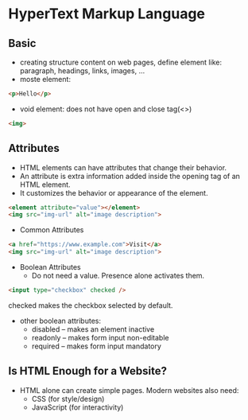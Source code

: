 # HyperText Markup Language
## Basic
- creating structure content on web pages, define element like: paragraph, headings, links, images, ...
- moste element:
```html
<p>Hello</p>
```
- void element: does not have open and close tag(<>)
```html
<img>
```
## Attributes
- HTML elements can have attributes that change their behavior.
- An attribute is extra information added inside the opening tag of an HTML element.
- It customizes the behavior or appearance of the element.
```html
<element attribute="value"></element>
<img src="img-url" alt="image description">
```
- Common Attributes
```html
<a href="https://www.example.com">Visit</a>
<img src="img-url" alt="image description">
```
- Boolean Attributes
    - Do not need a value. Presence alone activates them.
```html
<input type="checkbox" checked />
``` 
checked makes the checkbox selected by default.
- other boolean attributes:
    - disabled – makes an element inactive
    - readonly – makes form input non-editable
    - required – makes form input mandatory


## Is HTML Enough for a Website?
- HTML alone can create simple pages. Modern websites also need:
    - CSS (for style/design)
    - JavaScript (for interactivity)



